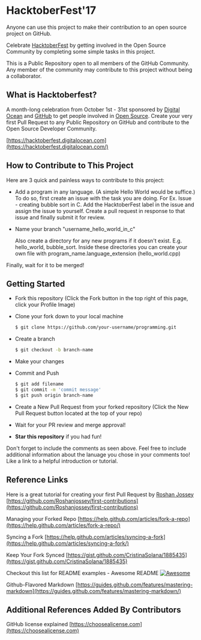 # HacktoberFest'17

Anyone can use this project to make their contribution to an open source project on GitHub.

Celebrate [HacktoberFest](https://hacktoberfest.digitalocean.com/) by getting involved in the Open Source Community by completing some simple tasks in this project.

This is a Public Repository open to all members of the GitHub Community. Any member of the community may contribute to this project without being a collaborator.


## What is Hacktoberfest?
A month-long celebration from October 1st - 31st sponsored by [Digital Ocean](https://hacktoberfest.digitalocean.com/) and [GitHub](https://github.com/blog/2433-celebrate-open-source-this-october-with-hacktoberfest) to get people involved in [Open Source](https://github.com/open-source). Create your very first Pull Request to any Public Repository on GitHub and contribute to the Open Source Developer Community.

[https://hacktoberfest.digitalocean.com](https://hacktoberfest.digitalocean.com/)


## How to Contribute to This Project
Here are 3 quick and painless ways to contribute to this project:

* Add a program in any language. (A simple Hello World would be suffice.)
To do so, first create an issue with the task you are doing. For Ex. Issue - creating bubble sort in C. Add the HacktoberFest label in the issue and assign the issue to yourself. Create a pull request in response to that issue and finally submit it for review.

* Name your branch "username_hello_world_in_c"

	Also create a directory for any new programs if it doesn't exist.
	E.g. hello_world, bubble_sort.
	Inside these directories you can create your own file with program_name.language_extension (hello_world.cpp)

Finally, wait for it to be merged!

## Getting Started
* Fork this repository (Click the Fork button in the top right of this page, click your Profile Image)
* Clone your fork down to your local machine
  
  ```sh
  $ git clone https://github.com/your-username/programming.git
  ```

* Create a branch
  ```sh
  $ git checkout -b branch-name
  ```

* Make your changes
* Commit and Push

  ```sh
  $ git add filename
  $ git commit -m 'commit message'
  $ git push origin branch-name
  ```

* Create a New Pull Request from your forked repository (Click the New Pull Request button located at the top of your repo)
* Wait for your PR review and merge approval!
* __Star this repository__ if you had fun!



Don't forget to include the comments as seen above. Feel free to include additional information about the lanuage you chose in your comments too! Like a link to a helpful introduction or tutorial.

## Reference Links
Here is a great tutorial for creating your first Pull Request by [Roshan Jossey](https://github.com/Roshanjossey)
[https://github.com/Roshanjossey/first-contributions](https://github.com/Roshanjossey/first-contributions)

Managing your Forked Repo [https://help.github.com/articles/fork-a-repo](https://help.github.com/articles/fork-a-repo/)

Syncing a Fork [https://help.github.com/articles/syncing-a-fork](https://help.github.com/articles/syncing-a-fork/)

Keep Your Fork Synced [https://gist.github.com/CristinaSolana/1885435](https://gist.github.com/CristinaSolana/1885435)

Checkout this list for README examples - Awesome README [![Awesome](https://cdn.rawgit.com/sindresorhus/awesome/d7305f38d29fed78fa85652e3a63e154dd8e8829/media/badge.svg)](https://github.com/sindresorhus/awesome)

Github-Flavored Markdown [https://guides.github.com/features/mastering-markdown](https://guides.github.com/features/mastering-markdown/)

## Additional References Added By Contributors
GitHub license explained [https://choosealicense.com](https://choosealicense.com)
